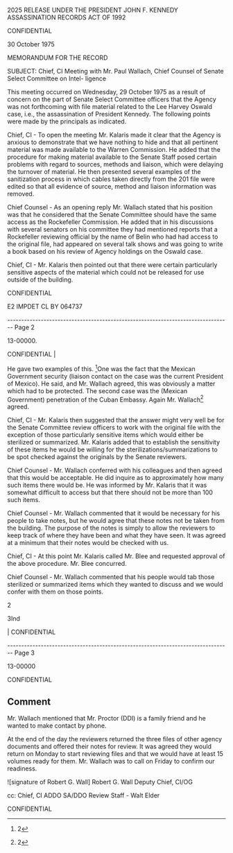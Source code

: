 2025 RELEASE UNDER THE PRESIDENT JOHN F. KENNEDY ASSASSINATION RECORDS ACT OF 1992

CONFIDENTIAL

30 October 1975

MEMORANDUM FOR THE RECORD

SUBJECT: Chief, CI Meeting with Mr. Paul Wallach, Chief
Counsel of Senate Select Committee on Intel-
ligence

This meeting occurred on Wednesday, 29 October 1975 as a result of concern on the part of Senate Select Committee officers that the Agency was not forthcoming with file material related to the Lee Harvey Oswald case, i.e., the assassination of President Kennedy. The following points were made by the principals as indicated.

Chief, CI - To open the meeting Mr. Kalaris made it clear that the Agency is anxious to demonstrate that we have nothing to hide and that all pertinent material was made available to the Warren Commission. He added that the procedure for making material available to the Senate Staff posed certain problems with regard to sources, methods and liaison, which were delaying the turnover of material. He then presented several examples of the sanitization process in which cables taken directly from the 201 file were edited so that all evidence of source, method and liaison information was removed.

Chief Counsel - As an opening reply Mr. Wallach stated that his position was that he considered that the Senate Committee should have the same access as the Rockefeller Commission. He added that in his discussions with several senators on his committee they had mentioned reports that a Rockefeller reviewing official by the name of Belin who had had access to the original file, had appeared on several talk shows and was going to write a book based on his review of Agency holdings on the Oswald case.

Chief, CI - Mr. Kalaris then pointed out that there were certain particularly sensitive aspects of the material which could not be released for use outside of the building.

CONFIDENTIAL

E2 IMPDET
CL BY 064737


-------------------------------------------------------------------------------- Page 2

13-00000.

CONFIDENTIAL |

He gave two examples of this. [^1]One was the fact that the Mexican Government security (liaison contact on the case was the current President of Mexico). He said, and Mr. Wallach agreed, this was obviously a matter which had to be protected. The second case was the (Mexican Government) penetration of the Cuban Embassy. Again Mr. Wallach[^1] agreed.

Chief, CI - Mr. Kalaris then suggested that the answer might very well be for the Senate Committee review officers to work with the original file with the exception of those particularly sensitive items which would either be sterilized or summarized. Mr. Kalaris added that to establish the sensitivity of these items he would be willing for the sterilizations/summarizations to be spot checked against the originals by the Senate reviewers.

Chief Counsel - Mr. Wallach conferred with his colleagues and then agreed that this would be acceptable. He did inquire as to approximately how many such items there would be. He was informed by Mr. Kalaris that it was somewhat difficult to access but that there should not be more than 100 such items.

Chief Counsel - Mr. Wallach commented that it would be necessary for his people to take notes, but he would agree that these notes not be taken from the building. The purpose of the notes is simply to allow the reviewers to keep track of where they have been and what they have seen. It was agreed at a minimum that their notes would be checked with us.

Chief, CI - At this point Mr. Kalaris called Mr. Blee and requested approval of the above procedure. Mr. Blee concurred.

Chief Counsel - Mr. Wallach commented that his people would tab those sterilized or summarized items which they wanted to discuss and we would confer with them on those points.

2

3Ind

| CONFIDENTIAL

[^1]: 2


-------------------------------------------------------------------------------- Page 3

13-00000

CONFIDENTIAL

## Comment

Mr. Wallach mentioned that Mr. Proctor (DDI) is a family friend and he wanted to make contact by phone.

At the end of the day the reviewers returned the three files of other agency documents and offered their notes for review. It was agreed they would return on Monday to start reviewing files and that we would have at least 15 volumes ready for them. Mr. Wallach was to call on Friday to confirm our readiness.

![signature of Robert G. Wall]
Robert G. Wall
Deputy Chief, CI/OG

cc: Chief, CI
ADDO
SA/DDO
Review Staff - Walt Elder

CONFIDENTIAL
